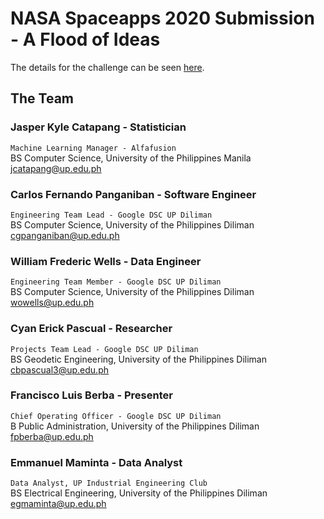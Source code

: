 # NASA Spaceapps 2020 Submission - A Flood of Ideas
The details for the challenge can be seen [here](https://2020.spaceappschallenge.org/challenges/confront/flood-ideas/details). 

## The Team

### **Jasper Kyle Catapang** - Statistician
`Machine Learning Manager - Alfafusion` \
BS Computer Science, University of the Philippines Manila \
jcatapang@up.edu.ph

### **Carlos Fernando Panganiban** - Software Engineer
`Engineering Team Lead - Google DSC UP Diliman` \
BS Computer Science, University of the Philippines Diliman \
cgpanganiban@up.edu.ph

### **William Frederic Wells** - Data Engineer
`Engineering Team Member - Google DSC UP Diliman` \
BS Computer Science, University of the Philippines Diliman \
wowells@up.edu.ph

### **Cyan Erick Pascual** - Researcher
`Projects Team Lead - Google DSC UP Diliman` \
BS Geodetic Engineering, University of the Philippines Diliman \
cbpascual3@up.edu.ph

### **Francisco Luis Berba** - Presenter
`Chief Operating Officer - Google DSC UP Diliman` \
B Public Administration, University of the Philippines Diliman \
fpberba@up.edu.ph

### **Emmanuel Maminta** - Data Analyst
`Data Analyst, UP Industrial Engineering Club` \
BS Electrical Engineering, University of the Philippines Diliman \
egmaminta@up.edu.ph

